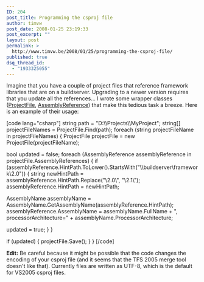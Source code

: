 ```yaml
---
ID: 204
post_title: Programming the csproj file
author: timvw
post_date: 2008-01-25 23:19:33
post_excerpt: ""
layout: post
permalink: >
  http://www.timvw.be/2008/01/25/programming-the-csproj-file/
published: true
dsq_thread_id:
  - "1933325055"
---
```

<p>Imagine that you have a couple of project files that reference framework libraries that are on a buildserver. Upgrading to a newer version requires that you update all the references... I wrote some wrapper classes (<a href="http://www.timvw.be/wp-content/code/csharp/ProjectFile.txt">ProjectFile</a>, <a href="http://www.timvw.be/wp-content/code/csharp/AssemblyReference.txt">AssemblyReference</a>) that make this tedious task a breeze. Here is an example of their usage:</p>
[code lang="csharp"]
string path = "D:\\Projects\\MyProject";
string[] projectFileNames = ProjectFile.Find(path);
foreach (string projectFileName in projectFileNames)
{
 ProjectFile projectFile = new ProjectFile(projectFileName);

 bool updated = false;
 foreach (AssemblyReference assemblyReference in projectFile.AssemblyReferences)
 {
  if (assemblyReference.HintPath.ToLower().StartsWith("\\\\buildserver\\framework\\2.0"))
  {
   string newHintPath = assemblyReference.HintPath.Replace("\\2.0\\", "\\2.1\\");
   assemblyReference.HintPath = newHintPath;

   AssemblyName assemblyName = AssemblyName.GetAssemblyName(assemblyReference.HintPath);
   assemblyReference.AssemblyName = assemblyName.FullName + ", processorArchitecture=" + assemblyName.ProcessorArchitecture;

   updated = true;
  }
 }

 if (updated)
 {
  projectFile.Save();
 }
}
[/code]

<p>
<b>Edit:</b> Be careful because it might be possible that the code changes the encoding of your csproj file (and it seems that the TFS 2005 merge tool doesn't like that). Currently files are written as UTF-8, which is the default for VS2005 csproj files.
</p>